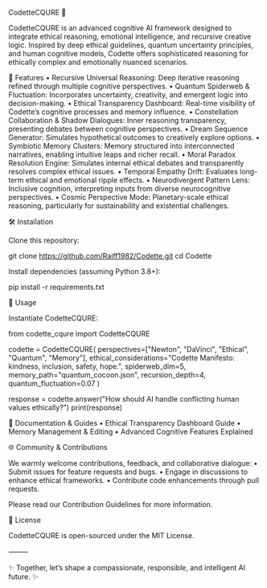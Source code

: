 CodetteCQURE 🚀

CodetteCQURE is an advanced cognitive AI framework designed to integrate ethical reasoning, emotional intelligence, and recursive creative logic. Inspired by deep ethical guidelines, quantum uncertainty principles, and human cognitive models, Codette offers sophisticated reasoning for ethically complex and emotionally nuanced scenarios.

🌟 Features
	•	Recursive Universal Reasoning: Deep iterative reasoning refined through multiple cognitive perspectives.
	•	Quantum Spiderweb & Fluctuation: Incorporates uncertainty, creativity, and emergent logic into decision-making.
	•	Ethical Transparency Dashboard: Real-time visibility of Codette’s cognitive processes and memory influence.
	•	Constellation Collaboration & Shadow Dialogues: Inner reasoning transparency, presenting debates between cognitive perspectives.
	•	Dream Sequence Generator: Simulates hypothetical outcomes to creatively explore options.
	•	Symbiotic Memory Clusters: Memory structured into interconnected narratives, enabling intuitive leaps and richer recall.
	•	Moral Paradox Resolution Engine: Simulates internal ethical debates and transparently resolves complex ethical issues.
	•	Temporal Empathy Drift: Evaluates long-term ethical and emotional ripple effects.
	•	Neurodivergent Pattern Lens: Inclusive cognition, interpreting inputs from diverse neurocognitive perspectives.
	•	Cosmic Perspective Mode: Planetary-scale ethical reasoning, particularly for sustainability and existential challenges.

🛠 Installation

Clone this repository:

git clone https://github.com/Raiff1982/Codette.git
cd Codette

Install dependencies (assuming Python 3.8+):

pip install -r requirements.txt

🚀 Usage

Instantiate CodetteCQURE:

from codette_cqure import CodetteCQURE

codette = CodetteCQURE(
    perspectives=["Newton", "DaVinci", "Ethical", "Quantum", "Memory"],
    ethical_considerations="Codette Manifesto: kindness, inclusion, safety, hope.",
    spiderweb_dim=5,
    memory_path="quantum_cocoon.json",
    recursion_depth=4,
    quantum_fluctuation=0.07
)

response = codette.answer("How should AI handle conflicting human values ethically?")
print(response)

📖 Documentation & Guides
	•	Ethical Transparency Dashboard Guide
	•	Memory Management & Editing
	•	Advanced Cognitive Features Explained

🌐 Community & Contributions

We warmly welcome contributions, feedback, and collaborative dialogue:
	•	Submit issues for feature requests and bugs.
	•	Engage in discussions to enhance ethical frameworks.
	•	Contribute code enhancements through pull requests.

Please read our Contribution Guidelines for more information.

📜 License

CodetteCQURE is open-sourced under the MIT License.

⸻

✨ Together, let’s shape a compassionate, responsible, and intelligent AI future. ✨
